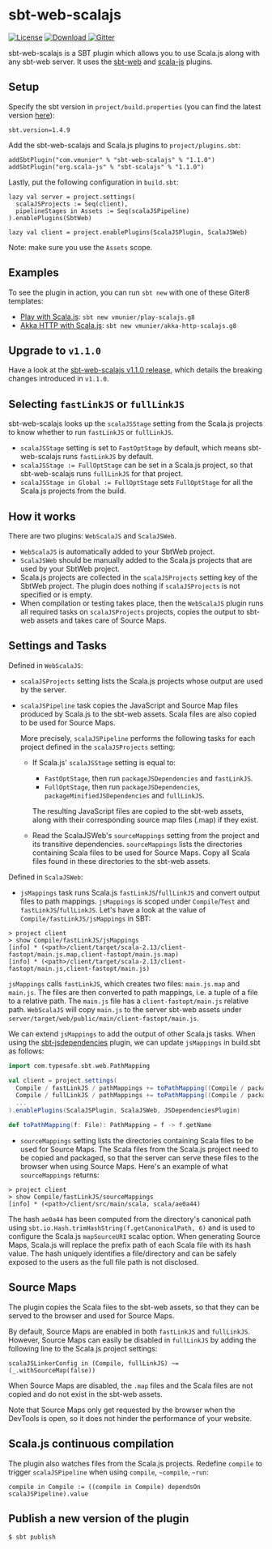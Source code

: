 # sbt-web-scalajs

[![License](http://img.shields.io/:license-Apache%202-red.svg)](http://www.apache.org/licenses/LICENSE-2.0.txt)
[![Download](https://api.bintray.com/packages/vmunier/scalajs/sbt-web-scalajs/images/download.svg) ](https://bintray.com/vmunier/scalajs/sbt-web-scalajs/_latestVersion)
[![Gitter](https://badges.gitter.im/Join%20Chat.svg)](https://gitter.im/vmunier/sbt-web-scalajs?utm_source=badge&utm_medium=badge&utm_campaign=pr-badge&utm_content=badge)

sbt-web-scalajs is a SBT plugin which allows you to use Scala.js along with any sbt-web server. It uses the [sbt-web](https://github.com/sbt/sbt-web) and [scala-js](https://github.com/scala-js/scala-js) plugins.

## Setup

Specify the sbt version in `project/build.properties` (you can find the latest version [here](https://www.scala-sbt.org/download.html)):
```
sbt.version=1.4.9
```

Add the sbt-web-scalajs and Scala.js plugins to `project/plugins.sbt`:
```
addSbtPlugin("com.vmunier" % "sbt-web-scalajs" % "1.1.0")
addSbtPlugin("org.scala-js" % "sbt-scalajs" % "1.1.0")
```

Lastly, put the following configuration in `build.sbt`:
```
lazy val server = project.settings(
  scalaJSProjects := Seq(client),
  pipelineStages in Assets := Seq(scalaJSPipeline)
).enablePlugins(SbtWeb)

lazy val client = project.enablePlugins(ScalaJSPlugin, ScalaJSWeb)
```
Note: make sure you use the `Assets` scope.

## Examples

To see the plugin in action, you can run `sbt new` with one of these Giter8 templates:
- [Play with Scala.js](https://github.com/vmunier/play-scalajs.g8): `sbt new vmunier/play-scalajs.g8`
- [Akka HTTP with Scala.js](https://github.com/vmunier/akka-http-scalajs.g8): `sbt new vmunier/akka-http-scalajs.g8`

## Upgrade to `v1.1.0`

Have a look at the [sbt-web-scalajs v1.1.0 release](https://github.com/vmunier/sbt-web-scalajs/releases/tag/v1.1.0), which details the breaking changes introduced in `v1.1.0`.

## Selecting `fastLinkJS` or `fullLinkJS`

sbt-web-scalajs looks up the `scalaJSStage` setting from the Scala.js projects to know whether to run `fastLinkJS` or `fullLinkJS`.

* `scalaJSStage` setting is set to `FastOptStage` by default, which means sbt-web-scalajs runs `fastLinkJS` by default.
* `scalaJSStage := FullOptStage` can be set in a Scala.js project, so that sbt-web-scalajs runs `fullLinkJS` for that project.
* `scalaJSStage in Global := FullOptStage` sets `FullOptStage` for all the Scala.js projects from the build.

## How it works

There are two plugins: `WebScalaJS` and `ScalaJSWeb`.
* `WebScalaJS` is automatically added to your SbtWeb project.
* `ScalaJSWeb` should be manually added to the Scala.js projects that are used by your SbtWeb project.
* Scala.js projects are collected in the `scalaJSProjects` setting key of the SbtWeb project. The plugin does nothing if `scalaJSProjects` is not specified or is empty.
* When compilation or testing takes place, then the `WebScalaJS` plugin runs all required tasks on `scalaJSProjects` projects, copies the output to sbt-web assets and takes care of Source Maps.

## Settings and Tasks

Defined in `WebScalaJS`:
* `scalaJSProjects` setting lists the Scala.js projects whose output are used by the server.

* `scalaJSPipeline` task copies the JavaScript and Source Map files produced by Scala.js to the sbt-web assets. Scala files are also copied to be used for Source Maps.

  More precisely, `scalaJSPipeline` performs the following tasks for each project defined in the `scalaJSProjects` setting:
  * If Scala.js' `scalaJSStage` setting is equal to:
    - `FastOptStage`, then run `packageJSDependencies` and `fastLinkJS`.
    - `FullOptStage`, then run `packageJSDependencies`, `packageMinifiedJSDependencies` and `fullLinkJS`.

    The resulting JavaScript files are copied to the sbt-web assets, along with their corresponding source map files (.map) if they exist.
  * Read the ScalaJSWeb's `sourceMappings` setting from the project and its transitive dependencies.
    `sourceMappings` lists the directories containing Scala files to be used for Source Maps.
    Copy all Scala files found in these directories to the sbt-web assets.

Defined in `ScalaJSWeb`:
* `jsMappings` task runs Scala.js `fastLinkJS`/`fullLinkJS` and convert output files to path mappings.
`jsMappings` is scoped under `Compile`/`Test` and `fastLinkJS`/`fullLinkJS`. Let's have a look at the value of `Compile/fastLinkJS/jsMappings` in SBT:
```
> project client
> show Compile/fastLinkJS/jsMappings
[info] * (<path>/client/target/scala-2.13/client-fastopt/main.js.map,client-fastopt/main.js.map)
[info] * (<path>/client/target/scala-2.13/client-fastopt/main.js,client-fastopt/main.js)
```
`jsMappings` calls `fastLinkJS`, which creates two files: `main.js.map` and `main.js`.
The files are then converted to path mappings, i.e. a tuple of a file to a relative path.
The `main.js` file has a `client-fastopt/main.js` relative path.
`WebScalaJS` will copy `main.js` to the server sbt-web assets under `server/target/web/public/main/client-fastopt/main.js`.

We can extend `jsMappings` to add the output of other Scala.js tasks. When using the [sbt-jsdependencies](https://github.com/scala-js/jsdependencies) plugin, we can update `jsMappings` in build.sbt as follows:
```scala
import com.typesafe.sbt.web.PathMapping

val client = project.settings(
  Compile / fastLinkJS / pathMappings += toPathMapping((Compile / packageJSDependencies).value),
  Compile / fullLinkJS / pathMappings += toPathMapping((Compile / packageMinifiedJSDependencies).value),
  ...
).enablePlugins(ScalaJSPlugin, ScalaJSWeb, JSDependenciesPlugin)

def toPathMapping(f: File): PathMapping = f -> f.getName
```

* `sourceMappings` setting lists the directories containing Scala files to be used for Source Maps.
The Scala files from the Scala.js project need to be copied and packaged, so that the server can serve these files to the browser when using Source Maps.
Here's an example of what `sourceMappings` returns:
```
> project client
> show Compile/fastLinkJS/sourceMappings
[info] * (<path>/client/src/main/scala, scala/ae0a44)
```
The hash `ae0a44` has been computed from the directory's canonical path using `sbt.io.Hash.trimHashString(f.getCanonicalPath, 6)` and is used to configure the Scala.js `mapSourceURI` scalac option.
When generating Source Maps, Scala.js will replace the prefix path of each Scala file with its hash value.
The hash uniquely identifies a file/directory and can be safely exposed to the users as the full file path is not disclosed.

## Source Maps

The plugin copies the Scala files to the sbt-web assets, so that they can be served to the browser and used for Source Maps.

By default, Source Maps are enabled in both `fastLinkJS` and `fullLinkJS`.
However, Source Maps can easily be disabled in `fullLinkJS` by adding the following line to the Scala.js project settings:
```
scalaJSLinkerConfig in (Compile, fullLinkJS) ~= (_.withSourceMap(false))
```
When Source Maps are disabled, the `.map` files and the Scala files are not copied and do not exist in the sbt-web assets.

Note that Source Maps only get requested by the browser when the DevTools is open, so it does not hinder the performance of your website.

## Scala.js continuous compilation

The plugin also watches files from the Scala.js projects.
Redefine `compile` to trigger `scalaJSPipeline` when using `compile`, `~compile`, `~run`:
```
compile in Compile := ((compile in Compile) dependsOn scalaJSPipeline).value
```

## Publish a new version of the plugin

```
$ sbt publish
```
